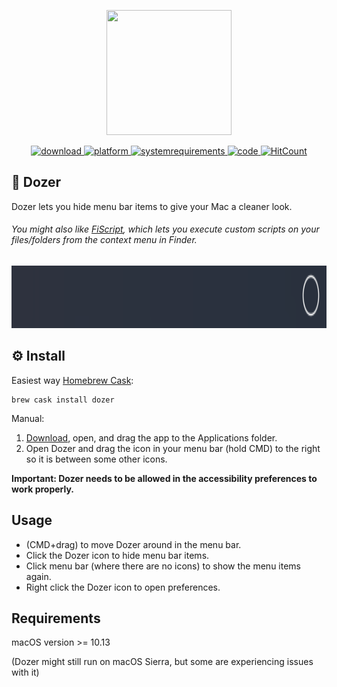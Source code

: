 <p align="center">
	<img width="200" height="200" margin-right="100%" src="https://github.com/micahstubbs/open-dozer/blob/master/Dozer/Resources/Assets.xcassets/AppIcon.appiconset/Icon_512x512%402x.png">
</p>
<p align="center">
<a href="https://github.com/Mortennn/Dozer/releases/latest">
 		<img src="https://img.shields.io/badge/download-latest-brightgreen.svg" alt="download">
	<a href="https://img.shields.io/badge/platform-macOS-lightgrey.svg">
 		<img src="https://img.shields.io/badge/platform-macOS-lightgrey.svg" alt="platform">
	</a>
	<a href="https://img.shields.io/badge/requirements-macOS High Sierra+-ff69b4.svg">
 		<img src="https://img.shields.io/badge/requirements-macOS High Sierra+-ff69b4.svg" alt="systemrequirements">
	</a>
	<a href="https://swift.org/">
 		<img src="https://img.shields.io/badge/code-Swift-yellow.svg" alt="code">
	</a>
	<a href="http://hits.dwyl.io/Mortennn/Mortennn/Dozer.svg">
 		<img width="0" src="http://hits.dwyl.io/Mortennn/Mortennn/Dozer.svg" alt="HitCount">
	</a>
</p>

## 🚀 Dozer
Dozer lets you hide menu bar items to give your Mac a cleaner look.

###### You might also like [FiScript](https://github.com/Mortennn/FiScript), which lets you execute custom scripts on your files/folders from the context menu in Finder.
<p align="center">
	<img height="100" min-width="100" src="https://github.com/Mortennn/Dozer/raw/master/demo/demo.gif" alt="desktop-image">
</p>
<p align="center"></p>

## ⚙️ Install

Easiest way [Homebrew Cask](https://caskroom.github.io/):

	brew cask install dozer	
Manual:

1. [Download](https://github.com/Mortennn/Dozer/releases/latest), open, and drag the app to the Applications folder.
2. Open Dozer and drag the icon in your menu bar (hold CMD) to the right so it is between some other icons.

**Important: Dozer needs to be allowed in the accessibility preferences to work properly.**

## Usage
- (CMD+drag) to move Dozer around in the menu bar.
- Click the Dozer icon to hide menu bar items.
- Click menu bar (where there are no icons) to show the menu items again.
- Right click the Dozer icon to open preferences.

## Requirements
macOS version >= 10.13 

(Dozer might still run on macOS Sierra, but some are experiencing issues with it)
